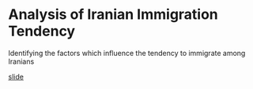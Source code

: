 # Analysis of Iranian Immigration Tendency
Identifying the factors which influence the tendency to immigrate among Iranians

[slide](https://docs.google.com/presentation/d/1w7nMP6gr5RmksOaajay64_5TqgRlp3vt7RnEz29R5wg/preview)
